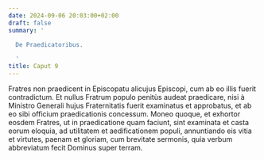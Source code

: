 ```yaml
---
date: 2024-09-06 20:03:00+02:00
draft: false
summary: '

  De Praedicatoribus.

  '
title: Caput 9
---
```





Fratres non praedicent in Episcopatu alicujus Episcopi, cum ab eo illis fuerit contradictum. Et nullus Fratrum populo penitùs audeat praedicare, nisi à Ministro Generali hujus Fraternitatis fuerit examinatus et approbatus, et ab eo sibi officium praedicationis concessum. Moneo quoque, et exhortor eosdem Fratres, ut in praedicatione quam faciunt, sint examinata et casta eorum eloquia, ad utilitatem et aedificationem populi, annuntiando eis vitia et virtutes, paenam et gloriam, cum brevitate sermonis, quia verbum abbreviatum fecit Dominus super terram.
